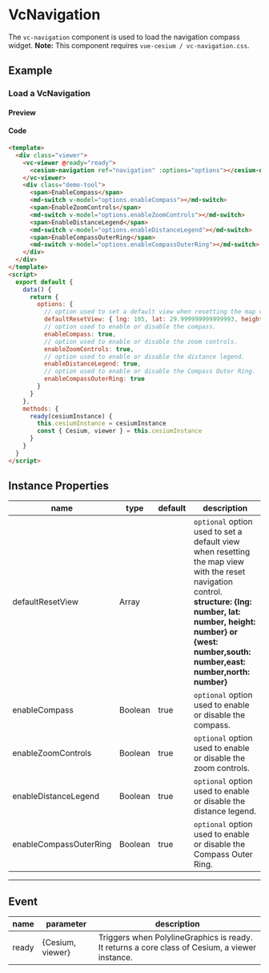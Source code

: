 # VcNavigation

The `vc-navigation` component is used to load the navigation compass widget. **Note:** This component requires `vue-cesium / vc-navigation.css`.

## Example

### Load a VcNavigation

#### Preview

<doc-preview>
  <template>
    <div class="viewer">
      <vc-viewer @ready="ready">
        <cesium-navigation ref="navigation" :options="options"></cesium-navigation>
      </vc-viewer>
      <div class="demo-tool">
        <span>EnableCompass</span>
        <md-switch v-model="options.enableCompass"></md-switch>
        <span>EnableZoomControls</span>
        <md-switch v-model="options.enableZoomControls"></md-switch>
        <span>EnableDistanceLegend</span>
        <md-switch v-model="options.enableDistanceLegend"></md-switch>
        <span>EnableCompassOuterRing</span>
        <md-switch v-model="options.enableCompassOuterRing"></md-switch>
      </div>
    </div>
  </template>
  <script>
    export default {
      data () {
        return {
          options: {
             // option used to set a default view when resetting the map view with the reset navigation control.{lng: number, lat: number, height: number} or rectangle{west: number,south: number,east: number,north: number}
            defaultResetView: { lng: 105, lat: 29.999999999999993, height: 19059568.497290563 },
            // option used to enable or disable the compass.
            enableCompass: true,
            // option used to enable or disable the zoom controls.
            enableZoomControls: true,
            // option used to enable or disable the distance legend.
            enableDistanceLegend: true,
            // option used to enable or disable the Compass Outer Ring.
            enableCompassOuterRing: true
          }
        }
      },
      methods: {
        ready (cesiumInstance) {
          this.cesiumInstance = cesiumInstance
          const {Cesium, viewer} = this.cesiumInstance
        }
      }
    }
  </script>
</doc-preview>

#### Code

```html
<template>
  <div class="viewer">
    <vc-viewer @ready="ready">
      <cesium-navigation ref="navigation" :options="options"></cesium-navigation>
    </vc-viewer>
    <div class="demo-tool">
      <span>EnableCompass</span>
      <md-switch v-model="options.enableCompass"></md-switch>
      <span>EnableZoomControls</span>
      <md-switch v-model="options.enableZoomControls"></md-switch>
      <span>EnableDistanceLegend</span>
      <md-switch v-model="options.enableDistanceLegend"></md-switch>
      <span>EnableCompassOuterRing</span>
      <md-switch v-model="options.enableCompassOuterRing"></md-switch>
    </div>
  </div>
</template>
<script>
  export default {
    data() {
      return {
        options: {
          // option used to set a default view when resetting the map view with the reset navigation control.{lng: number, lat: number, height: number} or rectangle{west: number,south: number,east: number,north: number}
          defaultResetView: { lng: 105, lat: 29.999999999999993, height: 19059568.497290563 },
          // option used to enable or disable the compass.
          enableCompass: true,
          // option used to enable or disable the zoom controls.
          enableZoomControls: true,
          // option used to enable or disable the distance legend.
          enableDistanceLegend: true,
          // option used to enable or disable the Compass Outer Ring.
          enableCompassOuterRing: true
        }
      }
    },
    methods: {
      ready(cesiumInstance) {
        this.cesiumInstance = cesiumInstance
        const { Cesium, viewer } = this.cesiumInstance
      }
    }
  }
</script>
```

## Instance Properties

<!-- prettier-ignore -->
| name | type | default | description |
| ---- | ---- | ------- | ----------- |
| defaultResetView | Array | | `optional` option used to set a default view when resetting the map view with the reset navigation control. **structure: {lng: number, lat: number, height: number} or {west: number,south: number,east: number,north: number}** |
| enableCompass | Boolean | true | `optional` option used to enable or disable the compass. |
| enableZoomControls | Boolean | true | `optional` option used to enable or disable the zoom controls. |
| enableDistanceLegend | Boolean | true | `optional` option used to enable or disable the distance legend. |
| enableCompassOuterRing | Boolean | true | `optional` option used to enable or disable the Compass Outer Ring. |

---

## Event

| name  | parameter        | description                                                                                    |
| ----- | ---------------- | ---------------------------------------------------------------------------------------------- |
| ready | {Cesium, viewer} | Triggers when PolylineGraphics is ready. It returns a core class of Cesium, a viewer instance. |
